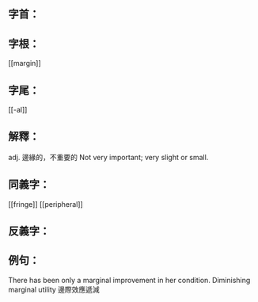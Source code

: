 
## 字首：

## 字根：
[[margin]]

## 字尾：
[[-al]]


## 解釋：
adj.
邊緣的，不重要的
Not very important; very slight or small.

## 同義字：
[[fringe]]
[[peripheral]]

## 反義字：

## 例句：
There has been only a marginal improvement in her condition.
Diminishing marginal utility 邊際效應遞減

